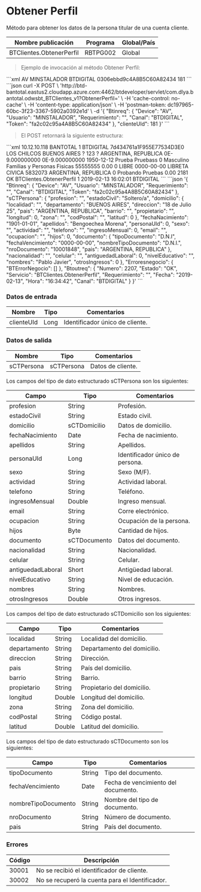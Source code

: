 # Obtener Perfil 

Método para obtener los datos de la persona titular de una cuenta cliente. 

Nombre publicación | Programa | Global/País 
--------- | ----------- | ----------- 
BTClientes.ObtenerPerfil | RBTPG002 | Global 

> Ejemplo de invocación al método Obtener Perfil: 

<code-group> 
<code-block title="XML" active> 
```xml 
<soapenv:Envelope xmlns:soapenv="http://schemas.xmlsoap.org/soap/envelope/" xmlns:bts="http://uy.com.dlya.bantotal/BTSOA/"> 
   <soapenv:Header/> 
   <soapenv:Body> 
      <bts:BTClientes.ObtenerPerfil> 
         <bts:Btinreq> 
            <bts:Device>AV</bts:Device> 
            <bts:Usuario>MINSTALADOR</bts:Usuario> 
            <bts:Requerimiento></bts:Requerimiento> 
            <bts:Canal>BTDIGITAL</bts:Canal> 
            <bts:Token>0306ebbd9c4A8B5C60A82434</bts:Token> 
         </bts:Btinreq> 
         <bts:clienteUId>181</bts:clienteUId> 
      </bts:BTClientes.Obtener> 
   </soapenv:Body> 
</soapenv:Envelope> 
``` 
</code-block> 

<code-block title="JSON"> 
```json 
curl -X POST \ 
  'http://btd-bantotal.eastus2.cloudapp.azure.com:4462/btdeveloper/servlet/com.dlya.bantotal.odwsbt_BTClientes_v1?ObtenerPerfil=' \ 
  -H 'cache-control: no-cache' \ 
  -H 'content-type: application/json' \ 
  -H 'postman-token: dc197965-60bc-3f23-3367-5902a0392e1d' \ 
  -d '{ 
	"Btinreq": { 
		"Device": "AV", 
		"Usuario": "MINSTALADOR", 
		"Requerimiento": "", 
		"Canal": "BTDIGITAL", 
		"Token": "fa2c02c95a4A8B5C60A82434" 
	}, 
    "clienteUId": 181 
}' 
``` 
</code-block> 
</code-group> 

> El POST retornará la siguiente estructura: 

<code-group> 
<code-block title="XML" active> 
```xml 
<SOAP-ENV:Envelope xmlns:SOAP-ENV="http://schemas.xmlsoap.org/soap/envelope/" xmlns:xsd="http://www.w3.org/2001/XMLSchema" xmlns:SOAP-ENC="http://schemas.xmlsoap.org/soap/encoding/" xmlns:xsi="http://www.w3.org/2001/XMLSchema-instance"> 
   <SOAP-ENV:Body> 
      <BTClientes.ObtenerPerfilResponse xmlns="http://uy.com.dlya.bantotal/BTSOA/"> 
         <Btinreq> 
            <Device>10.12.10.118</Device> 
            <Usuario>BANTOTAL</Usuario> 
            <Requerimiento>1</Requerimiento> 
            <Canal>BTDIGITAL</Canal> 
            <Token>7d434761a1F955E77534D3E0</Token> 
         </Btinreq> 
         <sCTPersona> 
            <profesion/> 
            <estadoCivil/> 
            <domicilio> 
               <localidad>LOS CHILCOS</localidad> 
               <departamento>BUENOS AIRES</departamento> 
               <direccion>? 123 ?</direccion> 
               <pais>ARGENTINA, REPUBLICA</pais> 
               <barrio/> 
               <propietario/> 
               <longitud>0E-9.000000000</longitud> 
               <zona/> 
               <codPostal/> 
               <latitud>0E-9.000000000</latitud> 
            </domicilio> 
            <fechaNacimiento>1950-12-12</fechaNacimiento> 
            <apellidos>Prueba Pruebass</apellidos> 
            <personaUId>0</personaUId> 
            <sexo>Masculino</sexo> 
            <actividad>Familias y Personas Fisicas</actividad> 
            <telefono>55555555</telefono> 
            <ingresoMensual>0.00</ingresoMensual> 
            <email/> 
            <ocupacion/> 
            <hijos>0</hijos> 
            <documento> 
               <tipoDocumento>LIBRE</tipoDocumento> 
               <fechaVencimiento>0000-00-00</fechaVencimiento> 
               <nombreTipoDocumento>LIBRETA CIVICA</nombreTipoDocumento> 
               <nroDocumento>5832073</nroDocumento> 
               <pais>ARGENTINA, REPUBLICA</pais> 
            </documento> 
            <nacionalidad/> 
            <celular/> 
            <antiguedadLaboral>0</antiguedadLaboral> 
            <nivelEducativo/> 
            <nombres>Probando Pruebas</nombres> 
            <otrosIngresos>0.00</otrosIngresos> 
         </sCTPersona> 
         <Erroresnegocio></Erroresnegocio> 
         <Btoutreq> 
            <Numero>2181</Numero> 
            <Estado>OK</Estado> 
            <Servicio>BTClientes.ObtenerPerfil</Servicio> 
            <Requerimiento>1</Requerimiento> 
            <Fecha>2019-02-13</Fecha> 
            <Hora>16:02:01</Hora> 
            <Canal>BTDIGITAL</Canal> 
         </Btoutreq> 
      </BTClientes.ObtenerPerfilResponse> 
   </SOAP-ENV:Body> 
</SOAP-ENV:Envelope> 
``` 
</code-block> 

<code-block title="JSON"> 
```json 
'{ 
	"Btinreq": { 
		"Device": "AV", 
		"Usuario": "MINSTALADOR", 
		"Requerimiento": "", 
		"Canal": "BTDIGITAL", 
		"Token": "fa2c02c95a4A8B5C60A82434" 
	}, 
    "sCTPersona": { 
        "profesion": "", 
        "estadoCivil": "Soltero/a", 
        "domicilio": { 
            "localidad": "", 
            "departamento": "BUENOS AIRES", 
            "direccion": "18 de Julio 25", 
            "pais": "ARGENTINA, REPUBLICA", 
            "barrio": "", 
            "propietario": "", 
            "longitud": 0, 
            "zona": "", 
            "codPostal": "", 
            "latitud": 0 
        }, 
        "fechaNacimiento": "1901-01-01", 
        "apellidos": "Bengoechea Morena", 
        "personaUId": 0, 
        "sexo": "", 
        "actividad": "", 
        "telefono": "", 
        "ingresoMensual": 0, 
        "email": "", 
        "ocupacion": "", 
        "hijos": 0, 
        "documento": { 
            "tipoDocumento": "D.N.I", 
            "fechaVencimiento": "0000-00-00", 
            "nombreTipoDocumento": "D.N.I.", 
            "nroDocumento": "10001848", 
            "pais": "ARGENTINA, REPUBLICA" 
        }, 
        "nacionalidad": "", 
        "celular": "", 
        "antiguedadLaboral": 0, 
        "nivelEducativo": "", 
        "nombres": "Pablo Javier", 
        "otrosIngresos": 0 
    }, 
    "Erroresnegocio": { 
        "BTErrorNegocio": [] 
    }, 
    "Btoutreq": { 
        "Numero": 2207, 
        "Estado": "OK", 
        "Servicio": "BTClientes.ObtenerPerfil", 
        "Requerimiento": "", 
        "Fecha": "2019-02-13", 
        "Hora": "16:34:42", 
        "Canal": "BTDIGITAL" 
    } 
}' 
``` 
</code-block> 
</code-group> 

### Datos de entrada 

Nombre | Tipo | Comentarios 
--------- | ----------- | ----------- 
clienteUId | Long | Identificador único de cliente. 

### Datos de salida 

Nombre | Tipo | Comentarios 
--------- | ----------- | ----------- 
sCTPersona | sCTPersona | Datos de cliente. 

Los campos del tipo de dato estructurado sCTPersona son los siguientes: 

Campo | Tipo | Comentarios 
--------- | ----------- | ----------- 
profesion | String | Profesión. 
estadoCivil | String | Estado civil. 
domicilio | sCTDomicilio | Datos de domicilio. 
fechaNacimiento | Date | Fecha de nacimiento. 
apellidos | String | Apellidos. 
personaUId | Long | Identificador único de persona. 
sexo | String | Sexo (M/F). 
actividad | String | Actividad laboral. 
telefono | String | Teléfono. 
ingresoMensual | Double | Ingreso mensual. 
email | String | Corre electrónico. 
ocupacion | String | Ocupación de la persona. 
hijos | Byte | Cantidad de hijos. 
documento | sCTDocumento | Datos del documento. 
nacionalidad | String | Nacionalidad. 
celular | String | Celular. 
antiguedadLaboral | Short | Antigüedad laboral. 
nivelEducativo | String | Nivel de educación. 
nombres | String | Nombres. 
otrosIngresos | Double | Otros ingresos. 

Los campos del tipo de dato estructurado sCTDomicilio son los siguientes: 

Campo | Tipo | Comentarios 
--------- | ----------- | ----------- 
localidad | String | Localidad del domicilio. 
departamento | String | Departamento del domicilio. 
direccion | String | Dirección. 
pais | String | País del domicilio. 
barrio | String | Barrio. 
propietario | String | Propietario del domicilio. 
longitud | Double | Longitud del domicilio. 
zona | String | Zona del domicilio. 
codPostal | String | Código postal. 
latitud | Double | Latitud del domicilio. 

Los campos del tipo de dato estructurado sCTDocumento son los siguientes: 

Campo | Tipo | Comentarios 
--------- | ----------- | ----------- 
tipoDocumento | String | Tipo del documento. 
fechaVencimiento | Date | Fecha de vencimiento del documento. 
nombreTipoDocumento | String | Nombre del tipo de documento. 
nroDocumento | String | Número de documento. 
pais | String | País del documento. 

### Errores 

Código | Descripción 
--------- | ----------- 
30001 | No se recibió el identificador de cliente. 
30002 | No se recuperó la cuenta para el Identificador. 

 
